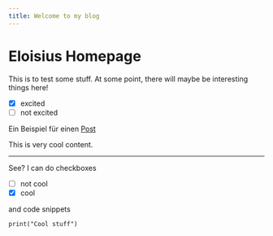 ```yaml
---
title: Welcome to my blog
---
```


# Eloisius Homepage
This is to test some stuff. At some point, there will maybe be interesting things here!

- [x] excited
- [ ] not excited

Ein Beispiel für einen [Post](https://eloisius.github.io/2024/07/09/First.html)

This is very cool content.

***

See? I can do checkboxes

- [ ] not cool
- [x] cool

and code snippets

`print("Cool stuff")`
